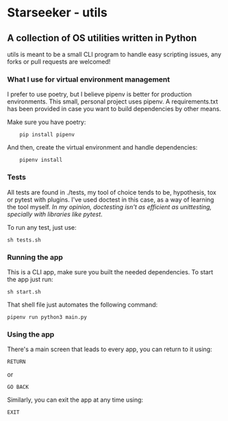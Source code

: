 # Starseeker - utils
## A collection of OS utilities written in Python

utils is meant to be a small CLI program to handle easy scripting issues, any forks or pull requests are welcomed!

### What I use for virtual environment management

I prefer to use poetry, but I believe pipenv is better for production environments. This small, personal project uses pipenv.
A requirements.txt has been provided in case you want to build dependencies by other means.

Make sure you have poetry:

        pip install pipenv
    
And then, create the virtual environment and handle dependencies:

        pipenv install

### Tests

All tests are found in ./tests, my tool of choice tends to be, hypothesis, tox or pytest with plugins. I've used doctest in this case, as a way of learning the tool myself.
*In my opinion, doctesting isn't as efficient as unittesting, specially with libraries like pytest*.

To run any test, just use:

    sh tests.sh

### Running the app

This is a CLI app, make sure you built the needed dependencies. To start the app just run:

    sh start.sh

That shell file just automates the following command:

    pipenv run python3 main.py
### Using the app

There's a main screen that leads to every app, you can return to it using:

    RETURN

or

    GO BACK

Similarly, you can exit the app at any time using:

    EXIT

